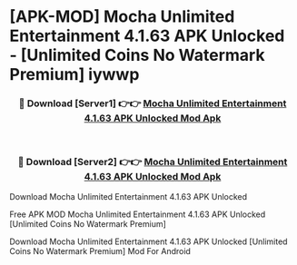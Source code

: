 # [APK-MOD] Mocha  Unlimited Entertainment 4.1.63 APK Unlocked - [Unlimited Coins No Watermark Premium] iywwp



<div align="center">
<h3>🔴 Download [Server1] 👉👉 <a href="https://momento.my/?title=Mocha__Unlimited_Entertainment_4.1.63_APK_Unlocked">Mocha  Unlimited Entertainment 4.1.63 APK Unlocked Mod Apk</a></h3><br>

<h3>🔴 Download [Server2] 👉👉 <a href="https://momento.my/?title=Mocha__Unlimited_Entertainment_4.1.63_APK_Unlocked">Mocha  Unlimited Entertainment 4.1.63 APK Unlocked Mod Apk</a></h3>
</div>



Download Mocha  Unlimited Entertainment 4.1.63 APK Unlocked 

Free APK MOD Mocha  Unlimited Entertainment 4.1.63 APK Unlocked [Unlimited Coins No Watermark Premium]

Download Mocha  Unlimited Entertainment 4.1.63 APK Unlocked [Unlimited Coins No Watermark Premium] Mod For Android
